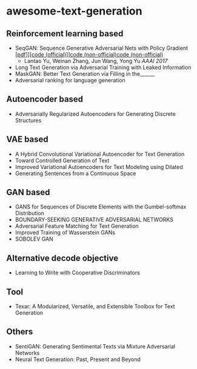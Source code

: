 # awesome-text-generation

## Reinforcement learning based
   * SeqGAN: Sequence Generative Adversarial Nets with Policy Gradient [[pdf]](https://arxiv.org/abs/1609.05473)][[code (official)]](https://github.com/LantaoYu/SeqGAN)][code (non-official)](https://github.com/ChenChengKuan/SeqGAN_tensorflow)[code (non-official)](https://github.com/suragnair/seqGAN)
      * Lantao Yu, Weinan Zhang, Jun Wang, Yong Yu *AAAI 2017*
   * Long Text Generation via Adversarial Training with Leaked Information
   * MaskGAN: Better Text Generation via Filling in the______
   * Adversarial ranking for language generation
   
## Autoencoder based
   * Adversarially Regularized Autoencoders for Generating Discrete Structures

## VAE based
   * A Hybrid Convolutional Variational Autoencoder for Text Generation
   * Toward Controlled Generation of Text
   * Improved Variational Autoencoders for Text Modeling using Dilated
   * Generating Sentences from a Continuous Space
   
## GAN based
   *  GANS for Sequences of Discrete Elements with the Gumbel-softmax Distribution
   *  BOUNDARY-SEEKING GENERATIVE ADVERSARIAL NETWORKS
   *  Adversarial Feature Matching for Text Generation
   *  Improved Training of Wasserstein GANs
   *  SOBOLEV GAN
## Alternative decode objective
   * Learning to Write with Cooperative Discriminators
## Tool
   *  Texar: A Modularized, Versatile, and Extensible Toolbox for Text Generation

## Others
   * SentiGAN: Generating Sentimental Texts via Mixture Adversarial Networks
   * Neural Text Generation: Past, Present and Beyond
